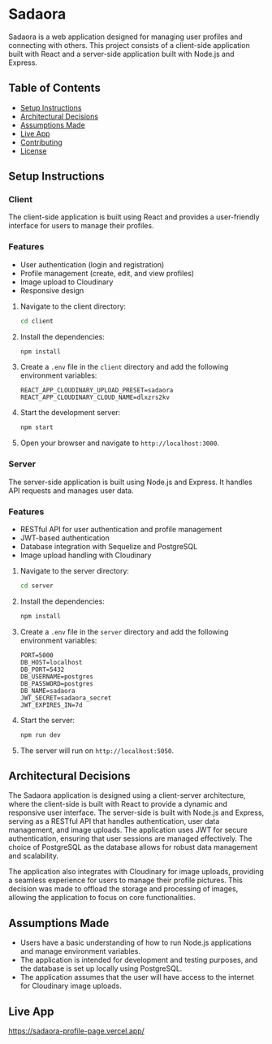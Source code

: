 # Sadaora

Sadaora is a web application designed for managing user profiles and connecting with others. This project consists of a client-side application built with React and a server-side application built with Node.js and Express.

## Table of Contents

-   [Setup Instructions](#setup-instructions)
-   [Architectural Decisions](#architectural-decisions)
-   [Assumptions Made](#assumptions-made)
-   [Live App](#live-app)
-   [Contributing](#contributing)
-   [License](#license)

## Setup Instructions

### Client

The client-side application is built using React and provides a user-friendly interface for users to manage their profiles.

### Features

-   User authentication (login and registration)
-   Profile management (create, edit, and view profiles)
-   Image upload to Cloudinary
-   Responsive design

1. Navigate to the client directory:

    ```bash
    cd client
    ```

2. Install the dependencies:

    ```bash
    npm install
    ```

3. Create a `.env` file in the `client` directory and add the following environment variables:

    ```plaintext
    REACT_APP_CLOUDINARY_UPLOAD_PRESET=sadaora
    REACT_APP_CLOUDINARY_CLOUD_NAME=dlxzrs2kv
    ```

4. Start the development server:

    ```bash
    npm start
    ```

5. Open your browser and navigate to `http://localhost:3000`.

### Server

The server-side application is built using Node.js and Express. It handles API requests and manages user data.

### Features

-   RESTful API for user authentication and profile management
-   JWT-based authentication
-   Database integration with Sequelize and PostgreSQL
-   Image upload handling with Cloudinary

1. Navigate to the server directory:

    ```bash
    cd server
    ```

2. Install the dependencies:

    ```bash
    npm install
    ```

3. Create a `.env` file in the `server` directory and add the following environment variables:

    ```plaintext
    PORT=5000
    DB_HOST=localhost
    DB_PORT=5432
    DB_USERNAME=postgres
    DB_PASSWORD=postgres
    DB_NAME=sadaora
    JWT_SECRET=sadaora_secret
    JWT_EXPIRES_IN=7d
    ```

4. Start the server:

    ```bash
    npm run dev
    ```

5. The server will run on `http://localhost:5050`.

## Architectural Decisions

The Sadaora application is designed using a client-server architecture, where the client-side is built with React to provide a dynamic and responsive user interface. The server-side is built with Node.js and Express, serving as a RESTful API that handles authentication, user data management, and image uploads. The application uses JWT for secure authentication, ensuring that user sessions are managed effectively. The choice of PostgreSQL as the database allows for robust data management and scalability.

The application also integrates with Cloudinary for image uploads, providing a seamless experience for users to manage their profile pictures. This decision was made to offload the storage and processing of images, allowing the application to focus on core functionalities.

## Assumptions Made

-   Users have a basic understanding of how to run Node.js applications and manage environment variables.
-   The application is intended for development and testing purposes, and the database is set up locally using PostgreSQL.
-   The application assumes that the user will have access to the internet for Cloudinary image uploads.

## Live App

https://sadaora-profile-page.vercel.app/
